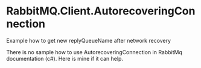 # RabbitMQ.Client.AutorecoveringConnection
Example how to get new replyQueueName after network recovery

There is no sample how to use AutorecoveringConnection in RabbitMq documentation (c#).
Here is mine if it can help.
